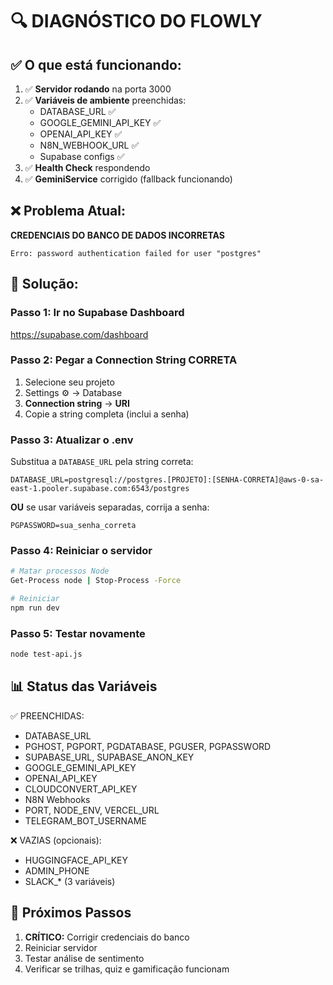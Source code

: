 # 🔍 DIAGNÓSTICO DO FLOWLY

## ✅ O que está funcionando:

1. ✅ **Servidor rodando** na porta 3000
2. ✅ **Variáveis de ambiente** preenchidas:
   - DATABASE_URL ✅
   - GOOGLE_GEMINI_API_KEY ✅
   - OPENAI_API_KEY ✅
   - N8N_WEBHOOK_URL ✅
   - Supabase configs ✅
3. ✅ **Health Check** respondendo
4. ✅ **GeminiService** corrigido (fallback funcionando)

## ❌ Problema Atual:

**CREDENCIAIS DO BANCO DE DADOS INCORRETAS**

```
Erro: password authentication failed for user "postgres"
```

## 🔧 Solução:

### Passo 1: Ir no Supabase Dashboard
https://supabase.com/dashboard

### Passo 2: Pegar a Connection String CORRETA

1. Selecione seu projeto
2. Settings ⚙️ → Database 
3. **Connection string** → **URI**
4. Copie a string completa (inclui a senha)

### Passo 3: Atualizar o .env

Substitua a `DATABASE_URL` pela string correta:

```env
DATABASE_URL=postgresql://postgres.[PROJETO]:[SENHA-CORRETA]@aws-0-sa-east-1.pooler.supabase.com:6543/postgres
```

**OU** se usar variáveis separadas, corrija a senha:

```env
PGPASSWORD=sua_senha_correta
```

### Passo 4: Reiniciar o servidor

```bash
# Matar processos Node
Get-Process node | Stop-Process -Force

# Reiniciar
npm run dev
```

### Passo 5: Testar novamente

```bash
node test-api.js
```

## 📊 Status das Variáveis

✅ PREENCHIDAS:
- DATABASE_URL
- PGHOST, PGPORT, PGDATABASE, PGUSER, PGPASSWORD
- SUPABASE_URL, SUPABASE_ANON_KEY
- GOOGLE_GEMINI_API_KEY
- OPENAI_API_KEY
- CLOUDCONVERT_API_KEY
- N8N Webhooks
- PORT, NODE_ENV, VERCEL_URL
- TELEGRAM_BOT_USERNAME

❌ VAZIAS (opcionais):
- HUGGINGFACE_API_KEY
- ADMIN_PHONE
- SLACK_* (3 variáveis)

## 🎯 Próximos Passos

1. **CRÍTICO:** Corrigir credenciais do banco
2. Reiniciar servidor
3. Testar análise de sentimento
4. Verificar se trilhas, quiz e gamificação funcionam

